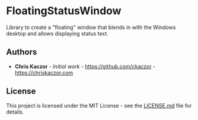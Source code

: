 ﻿# FloatingStatusWindow

Library to create a "floating" window that blends in with the Windows desktop and allows displaying status text.

## Authors

* **Chris Kaczor** - *Initial work* - https://github.com/ckaczor - https://chriskaczor.com

## License

This project is licensed under the MIT License - see the [LICENSE.md](LICENSE.md) file for details.
